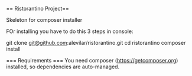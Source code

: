 == Ristorantino Project==

Skeleton for composer installer

FOr installing you have to do this 3 steps in console:

git clone git@github.com:alevilar/ristorantino.git
cd ristorantino
composer install


=== Requirements ===
You need composer (https://getcomposer.org) installed, so dependencies are auto-managed.

